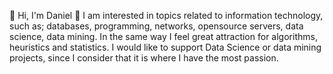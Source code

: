 👋 Hi, I'm Daniel
👀 I am interested in topics related to information technology, such as; databases, programming, networks, opensource servers, data science, data mining. In the same way I feel great attraction for algorithms, heuristics and statistics.
I would like to support Data Science or data mining projects, since I consider that it is where I have the most passion.



<!---
iscwarrior/iscwarrior is a ✨ special ✨ repository because its `README.md` (this file) appears on your GitHub profile.
You can click the Preview link to take a look at your changes.
--->

